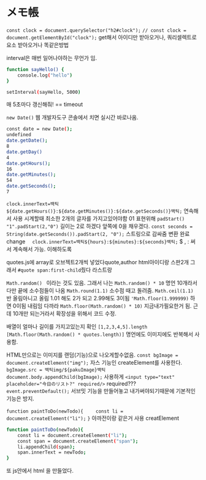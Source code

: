 # メモ帳

`const clock = document.querySelector("h2#clock");`
`// const clock = document.getElementById("clock");`
get해서 아이디만 받아오거나, 쿼리셀렉트로 요소 받아오거나 똑같은방법

interval은 매번 일어나야하는 무언가 임.
```sh
function sayHello() {
    console.log("hello")
}

setInterval(sayHello, 5000)
```
매 5초마다 갱신해줘! == timeout

`new Date()`
웹 개발자도구 콘솔에서 치면 실시간 바로나옴.

```sh
const date = new Date();
undefined
date.getDate();
8
date.getDay()
4
date.getHours();
16
date.getMinutes();
54
date.getSeconds();
7
```
  `clock.innerText=백틱${date.getHours()}:${date.getMinutes()}:${date.getSeconds()}백틱;`
  연속해서 사용
  시계할때 최소한 2개의 글자를 가지고있어야함 01 표현위해 `padStart()`
  `"1".padStart(2,"0")`
  길이는 2로 하겠다 앞쪽에 0을 채우겠다.
  `const seconds = String(date.getSeconds()).padStart(2, "0");`
  스트링으로 감싸줌 변환 완료 change
  `  clock.innerText=백틱${hours}:${minutes}:${seconds}백틱;`
  $ , : 써서 계속해서 가능. 이해하도록

quotes.js에 array로 오브젝트2개씩 넣었다quote,author
html아이디랑 스판2개 그래서 `#quote span:first-child`줬다 라스트랑

`Math.random() `
이라는 것도 있음. 그래서 나는
`Math.random() * 10`
명언 10개라서 다만 끝에 소수점들이 나옴
`Math.round(1.1)` 
소수점 때고 돌려줌.
`Math.ceil(1.1)`
반 올림아니고 올림 1.01 해도 2가 되고 2.99해도 3이됨
`'Math.floor(1.999999)`
하면 0이됨 내림임
다까라
`Math.floor(Math.random() * 10)`
지금내가필요한거 됨. 
근데 10개만 되는거라서 확장성을 위해서 코드 수정.

배열이 얼마나 길이를 가지고있는지 확인
`[1,2,3,4,5].length`
`[Math.floor(Math.random() * quotes.length)]`
명언에도 이미지에도 반복해서 사용함.

HTML만으로는 이미지를 랜덤(기능)으로 나오게할수없음.
`const bgImage = document.createElement("img");`
자스 기능인 createElement를 사용한다.
`bgImage.src = 백틱img/${pakuImage}백틱`
`document.body.appendChild(bgImage);`
사용하게
`<input type="text" placeholder="今日のリスト?" required/>`
required???
` event.preventDefault();`
서브밋 기능을 만들어놓고 내가써야되기때문에 기본적인기능은 방지.

`function paintToDo(newTodo){`
`    const li = document.createElement("li");`
`}`
아까전이랑 같은거 사용 creatElement

```sh
function paintToDo(newTodo){
    const li = document.createElement("li");
    const span = document.createElement("span");
    li.appendChild(span);
    span.innerText = newTodo;
}
```
또 js안에서 html 을 만들었다.